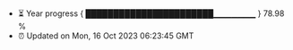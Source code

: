 - ⏳ Year progress { ███████████████████████▁▁▁▁▁▁▁ } 78.98 %
- ⏰ Updated on Mon, 16 Oct 2023 06:23:45 GMT

